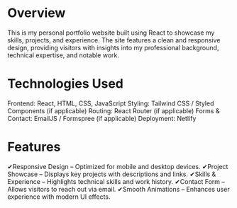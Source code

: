 # Overview
This is my personal portfolio website built using React to showcase my skills, projects, and experience. The site features a clean and responsive design, providing visitors with insights into my professional background, technical expertise, and notable work.

# Technologies Used
Frontend: React, HTML, CSS, JavaScript
Styling: Tailwind CSS / Styled Components (if applicable)
Routing: React Router (if applicable)
Forms & Contact: EmailJS / Formspree (if applicable)
Deployment: Netlify

# Features
✔Responsive Design – Optimized for mobile and desktop devices.
✔Project Showcase – Displays key projects with descriptions and links.
✔Skills & Experience – Highlights technical skills and work history.
✔Contact Form – Allows visitors to reach out via email.
✔Smooth Animations – Enhances user experience with modern UI effects.
